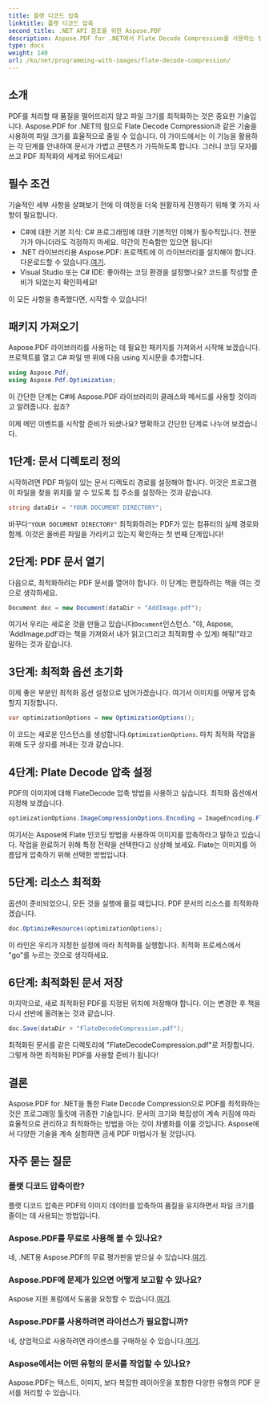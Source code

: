 ```yaml
---
title: 플랫 디코드 압축
linktitle: 플랫 디코드 압축
second_title: .NET API 참조를 위한 Aspose.PDF
description: Aspose.PDF for .NET에서 Flate Decode Compression을 사용하는 방법을 알아보세요. 이 단계별 가이드로 PDF 파일 크기를 효율적으로 최적화하세요.
type: docs
weight: 140
url: /ko/net/programming-with-images/flate-decode-compression/
---
```

## 소개

PDF를 처리할 때 품질을 떨어뜨리지 않고 파일 크기를 최적화하는 것은 중요한 기술입니다. Aspose.PDF for .NET의 힘으로 Flate Decode Compression과 같은 기술을 사용하여 파일 크기를 효율적으로 줄일 수 있습니다. 이 가이드에서는 이 기능을 활용하는 각 단계를 안내하여 문서가 가볍고 콘텐츠가 가득하도록 합니다. 그러니 코딩 모자를 쓰고 PDF 최적화의 세계로 뛰어드세요!

## 필수 조건

기술적인 세부 사항을 살펴보기 전에 이 여정을 더욱 원활하게 진행하기 위해 몇 가지 사항이 필요합니다.

- C#에 대한 기본 지식: C# 프로그래밍에 대한 기본적인 이해가 필수적입니다. 전문가가 아니더라도 걱정하지 마세요. 약간의 친숙함만 있으면 됩니다!
-  .NET 라이브러리용 Aspose.PDF: 프로젝트에 이 라이브러리를 설치해야 합니다. 다운로드할 수 있습니다.[여기](https://releases.aspose.com/pdf/net/).
- Visual Studio 또는 C# IDE: 좋아하는 코딩 환경을 설정했나요? 코드를 작성할 준비가 되었는지 확인하세요!

이 모든 사항을 충족했다면, 시작할 수 있습니다!

## 패키지 가져오기

Aspose.PDF 라이브러리를 사용하는 데 필요한 패키지를 가져와서 시작해 보겠습니다. 프로젝트를 열고 C# 파일 맨 위에 다음 using 지시문을 추가합니다.

```csharp
using Aspose.Pdf;
using Aspose.Pdf.Optimization;
```

이 간단한 단계는 C#에 Aspose.PDF 라이브러리의 클래스와 메서드를 사용할 것이라고 알려줍니다. 쉽죠?

이제 메인 이벤트를 시작할 준비가 되셨나요? 명확하고 간단한 단계로 나누어 보겠습니다.

## 1단계: 문서 디렉토리 정의

시작하려면 PDF 파일이 있는 문서 디렉토리 경로를 설정해야 합니다. 이것은 프로그램이 파일을 찾을 위치를 알 수 있도록 집 주소를 설정하는 것과 같습니다.

```csharp
string dataDir = "YOUR DOCUMENT DIRECTORY";
```
 바꾸다`"YOUR DOCUMENT DIRECTORY"` 최적화하려는 PDF가 있는 컴퓨터의 실제 경로와 함께. 이것은 올바른 파일을 가리키고 있는지 확인하는 첫 번째 단계입니다!

## 2단계: PDF 문서 열기

다음으로, 최적화하려는 PDF 문서를 열어야 합니다. 이 단계는 편집하려는 책을 여는 것으로 생각하세요.

```csharp
Document doc = new Document(dataDir + "AddImage.pdf");
```
 여기서 우리는 새로운 것을 만들고 있습니다`Document`인스턴스. "야, Aspose, 'AddImage.pdf'라는 책을 가져와서 내가 읽고(그리고 최적화할 수 있게) 해줘!"라고 말하는 것과 같습니다.

## 3단계: 최적화 옵션 초기화

이제 좋은 부분인 최적화 옵션 설정으로 넘어가겠습니다. 여기서 이미지를 어떻게 압축할지 지정합니다.

```csharp
var optimizationOptions = new OptimizationOptions();
```
 이 코드는 새로운 인스턴스를 생성합니다.`OptimizationOptions`. 마치 최적화 작업을 위해 도구 상자를 꺼내는 것과 같습니다.

## 4단계: Plate Decode 압축 설정

PDF의 이미지에 대해 FlateDecode 압축 방법을 사용하고 싶습니다. 최적화 옵션에서 지정해 보겠습니다.

```csharp
optimizationOptions.ImageCompressionOptions.Encoding = ImageEncoding.Flate;
```
여기서는 Aspose에 Flate 인코딩 방법을 사용하여 이미지를 압축하라고 말하고 있습니다. 작업을 완료하기 위해 특정 전략을 선택한다고 상상해 보세요. Flate는 이미지를 아름답게 압축하기 위해 선택한 방법입니다.

## 5단계: 리소스 최적화

옵션이 준비되었으니, 모든 것을 실행에 옮길 때입니다. PDF 문서의 리소스를 최적화하겠습니다.

```csharp
doc.OptimizeResources(optimizationOptions);
```
이 라인은 우리가 지정한 설정에 따라 최적화를 실행합니다. 최적화 프로세스에서 "go"를 누르는 것으로 생각하세요.

## 6단계: 최적화된 문서 저장

마지막으로, 새로 최적화된 PDF를 지정된 위치에 저장해야 합니다. 이는 변경한 후 책을 다시 선반에 올려놓는 것과 같습니다.

```csharp
doc.Save(dataDir + "FlateDecodeCompression.pdf");
```
최적화된 문서를 같은 디렉토리에 "FlateDecodeCompression.pdf"로 저장합니다. 그렇게 하면 최적화된 PDF를 사용할 준비가 됩니다!

## 결론

Aspose.PDF for .NET을 통한 Flate Decode Compression으로 PDF를 최적화하는 것은 프로그래밍 툴킷에 귀중한 기술입니다. 문서의 크기와 복잡성이 계속 커짐에 따라 효율적으로 관리하고 최적화하는 방법을 아는 것이 차별화를 이룰 것입니다. Aspose에서 다양한 기술을 계속 실험하면 금세 PDF 마법사가 될 것입니다.

## 자주 묻는 질문

### 플랫 디코드 압축이란?  
플랫 디코드 압축은 PDF의 이미지 데이터를 압축하여 품질을 유지하면서 파일 크기를 줄이는 데 사용되는 방법입니다.

### Aspose.PDF를 무료로 사용해 볼 수 있나요?  
네, .NET용 Aspose.PDF의 무료 평가판을 받으실 수 있습니다.[여기](https://releases.aspose.com/).

### Aspose.PDF에 문제가 있으면 어떻게 보고할 수 있나요?  
 Aspose 지원 포럼에서 도움을 요청할 수 있습니다.[여기](https://forum.aspose.com/c/pdf/10).

### Aspose.PDF를 사용하려면 라이선스가 필요합니까?  
 네, 상업적으로 사용하려면 라이센스를 구매하실 수 있습니다.[여기](https://purchase.aspose.com/buy).

### Aspose에서는 어떤 유형의 문서를 작업할 수 있나요?  
Aspose.PDF는 텍스트, 이미지, 보다 복잡한 레이아웃을 포함한 다양한 유형의 PDF 문서를 처리할 수 있습니다.